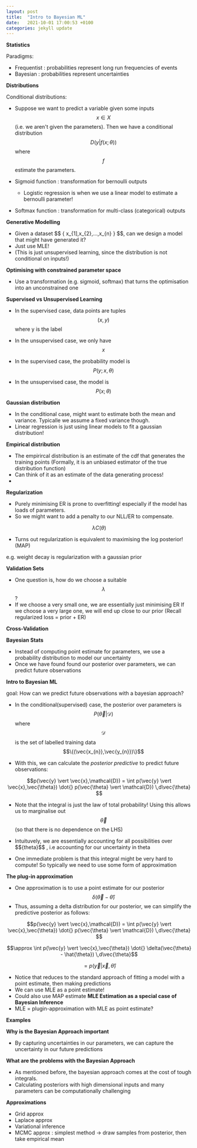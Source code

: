 ```yaml
---
layout: post
title:  "Intro to Bayesian ML"
date:   2021-10-01 17:00:53 +0100
categories: jekyll update
---
```




**Statistics**

Paradigms:
- Frequentist : probabilities represent long run frequencies of events 
- Bayesian : probabilities represent uncertainties 

**Distributions**

Conditional distributions:

- Suppose we want to predict a variable given some inputs $$x \in X$$ (i.e. we aren't given the parameters). Then we have a conditional distribution
$$D(y \vert f(x;\theta))$$ where $$f$$ estimate the parameters.

- Sigmoid function : transformation for bernoulli outputs
    - Logistic regression is when we use a linear model to estimate a bernoulli parameter!

- Softmax function : transformation for multi-class (categorical) outputs


**Generative Modelling**

- Given a dataset $$ \{ x_{1],x_{2},...,x_{n} \} $$, can we design a model that might have generated it?
- Just use MLE!
- (This is just unsupervised learning, since the distribution is not conditional on inputs!) 

**Optimising with constrained parameter space**
- Use a transformation (e.g. sigmoid, softmax) that turns the optimisation into an unconstrained one


**Supervised vs Unsupervised Learning**
- In the supervised case, data points are tuples $$(x,y)$$ where y is the label
- In the unsupervised case, we only have $$x$$

- In the supervised case, the probability model is $$P(y;x,\theta)$$
- In the unsupervised case, the model is $$P(x;\theta)$$ 

**Gaussian distribution**

- In the conditional case, might want to estimate both the mean and variance. Typicalle we assume a fixed variance though.
- Linear regression is just using linear models to fit a gaussian distribution!


**Empirical distribution**
- The empirircal distribution is an estimate of the cdf that generates the training points (Formally, it is an unbiased estimator of the true distribution function)
- Can think of it as an estimate of the data generating process!
- 

**Regularization**
- Purely minimising ER is prone to overfitting! especially if the model has loads of parameters.
- So we might want to add a penalty to our NLL/ER to compensate.

$$ \lambda C(\theta)$$

- Turns out regularization is equivalent to maximising the log posterior! (MAP)

e.g. weight decay is regularization with a gaussian prior

**Validation Sets**
- One question is, how do we choose a suitable $$ \lambda$$?
- If we choose a very small one, we are essentially just minimising ER
If we choose a very large one, we will end up close to our prior (Recall regularized loss = prior + ER)

**Cross-Validation**

**Bayesian Stats**   
- Instead of computing point estimate for parameters, we use a probability distribution to model our uncertainty
- Once we have found found our posterior over parameters, we can predict future observations  



**Intro to Bayesian ML**

goal: How can we predict future observations with a bayesian approach?

- In the conditional(supervised) case, the posterior over parameters is $$P(\vec{\theta} \vert \mathcal{D})$$
where $$\mathcal{D}$$ is the set of labelled training data $$\{(\vec{x_{n}},\vec{y_{n}})\}$$

- With this, we can calculate the *posterior predictive* to predict future observations:

$$p(\vec{y} \vert \vec{x},\mathcal{D}) = \int p(\vec{y} \vert \vec{x},\vec{\theta}) \dot{} p(\vec{\theta} \vert \mathcal{D}) \,d\vec{\theta} $$

- Note that the integral is just the law of total probability! Using this allows us to marginalise out $$\vec{\theta}$$ (so that there is no dependence on the LHS)
- Intuituvely, we are essentially accounting for all possibilities over $$\{theta}$$ , i.e accounting for our uncertainty in theta

- One immediate problem is that this integral might be very hard to compute! So typically we need to use some form of approximation

**The plug-in approximation**
- One approximation is to use a point estimate for our posterior $$\delta(\vec{\theta} - \hat{\theta})$$
- Thus, assuming a delta distribution for our posterior, we can simplify the predictive posterior as follows:

$$p(\vec{y} \vert \vec{x},\mathcal{D}) = \int p(\vec{y} \vert \vec{x},\vec{\theta}) \dot{} p(\vec{\theta} \vert \mathcal{D}) \,d\vec{\theta} $$

$$\approx \int p(\vec{y} \vert \vec{x},\vec{\theta}) \dot{} \delta(\vec{\theta} - \hat{\theta}) \,d\vec{\theta}$$

$$ = p(\vec{y} \vert \vec{x},\hat{\theta})$$

- Notice that reduces to the standard approach of fitting a model with a point estimate, then making predictions
- We can use MLE as a point estimate!
- Could also use MAP estimate
**MLE Estimation as a special case of Bayesian Inference**
- MLE = plugin-approximation with MLE as point estimate?

**Examples**

**Why is the Bayesian Approach important**
- By capturing uncertainties in our parameters, we can capture the uncertainty in our future predictions

**What are the problems with the Bayesian Approach**
- As mentioned before, the bayesian approach comes at the cost of tough integrals.
-  Calculating posteriors with high dimensional inputs and many parameters can be computationally challenging

**Approximations**
- Grid approx
- Laplace approx
- Variational inference
- MCMC approx : simplest method -> draw samples from posterior, then take empirical mean



